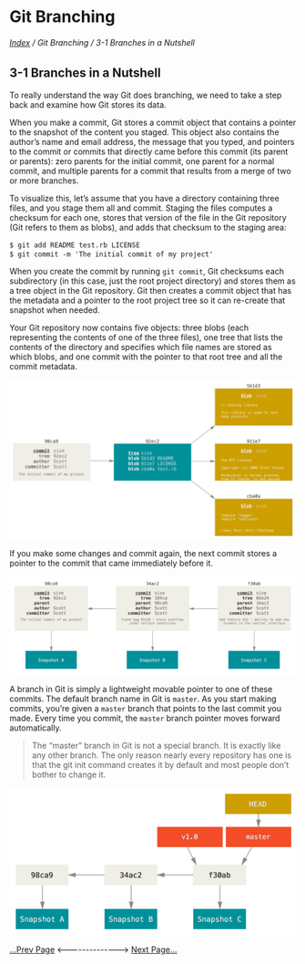 Git Branching
==
###### [Index](../index.md) / Git Branching / 3-1 Branches in a Nutshell

## 3-1 Branches in a Nutshell

To really understand the way Git does branching, we need to take a step back and examine how Git stores its data.

When you make a commit, Git stores a commit object that contains a pointer to the snapshot of the content you staged. This object also contains the author’s name and email address, the message that you typed, and pointers to the commit or commits that directly came before this commit (its parent or parents): zero parents for the initial commit, one parent for a normal commit, and multiple parents for a commit that results from a merge of two or more branches.

To visualize this, let’s assume that you have a directory containing three files, and you stage them all and commit. Staging the files computes a checksum for each one, stores that version of the file in the Git repository (Git refers to them as blobs), and adds that checksum to the staging area:

```
$ git add README test.rb LICENSE
$ git commit -m 'The initial commit of my project'
```

When you create the commit by running `git commit`, Git checksums each subdirectory (in this case, just the root project directory) and stores them as a tree object in the Git repository. Git then creates a commit object that has the metadata and a pointer to the root project tree so it can re-create that snapshot when needed.

Your Git repository now contains five objects: three blobs (each representing the contents of one of the three files), one tree that lists the contents of the directory and specifies which file names are stored as which blobs, and one commit with the pointer to that root tree and all the commit metadata.

![Image 3-1](../images/3-1.PNG)

If you make some changes and commit again, the next commit stores a pointer to the commit that came immediately before it.

![Image 3-2](../images/3-2.PNG)

A branch in Git is simply a lightweight movable pointer to one of these commits. The default branch name in Git is `master`. As you start making commits, you’re given a `master` branch that points to the last commit you made. Every time you commit, the `master` branch pointer moves forward
automatically.

>The “master” branch in Git is not a special branch. It is exactly like any other branch. The only reason nearly every repository has one is that the git init command creates it by default and most people don’t bother to change it.

![Image 3-3](../images/3-3.PNG)


[...Prev Page](2-5-4.md) <--------------> [Next Page...](3-2-0.md)